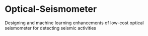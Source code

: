 # Optical-Seismometer
 Designing and machine learning enhancements of low-cost optical seismometer for detecting seismic activities
